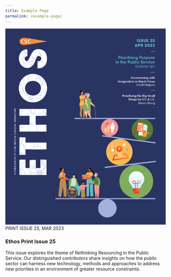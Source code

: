 ```yaml
---
title: Example Page
permalink: /example-page/
---
```

<div class="container-fluid">

	
<div class="row">
		
<div class="col-md-5">
<img src="/images/Ethos_Images/Ethos_Issue_25/ETHOS_APR2023_Cover.jpg">	
</div>
		
<div class="col-md-5">
PRINT ISSUE 25, MAR 2023
<h3>Ethos Print Issue 25</h3>	
<p>This issue explores the theme of Rethinking Resourcing in the Public Service. Our distinguished contributors share insights on how the public sector can harness new technology, methods and approaches to address new priorities in an environment of greater resource constraints.</p>
</div>	

</div>

</div>
